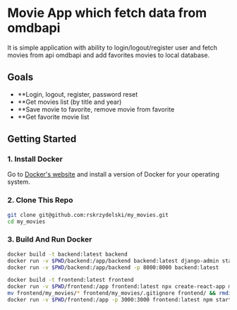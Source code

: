 # Movie App which fetch data from omdbapi

It is simple application with ability to login/logout/register user and fetch movies 
from api omdbapi and add favorites movies to local database.

## Goals

- **Login, logout, register, password reset
- **Get movies list (by title and year)
- **Save movie to favorite, remove movie from favorite
- **Get favorite movie list

## Getting Started

### 1. Install Docker

Go to [Docker's website](https://docs.docker.com/install/) and install a
version of Docker for your operating system.

### 2. Clone This Repo

```sh
git clone git@github.com:rskrzydelski/my_movies.git
cd my_movies
```

### 3. Build And Run Docker

```sh
docker build -t backend:latest backend
docker run -v $PWD/backend:/app/backend backend:latest django-admin startproject my_movies .
docker run -v $PWD/backend:/app/backend -p 8000:8000 backend:latest
```

```sh
docker build -t frontend:latest frontend
docker run -v $PWD/frontend:/app frontend:latest npx create-react-app my_movies
mv frontend/my_movies/* frontend/my_movies/.gitignore frontend/ && rmdir frontend/my_movies
docker run -v $PWD/frontend:/app -p 3000:3000 frontend:latest npm start
```

